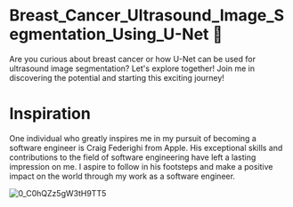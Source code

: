 # Breast_Cancer_Ultrasound_Image_Segmentation_Using_U-Net 💐
Are you curious about breast cancer or how U-Net can be used for ultrasound image segmentation? Let's explore together! Join me in discovering the potential and starting this exciting journey!

# Inspiration
One individual who greatly inspires me in my pursuit of becoming a software engineer is Craig Federighi from Apple. His exceptional skills and contributions to the field of software engineering have left a lasting impression on me. I aspire to follow in his footsteps and make a positive impact on the world through my work as a software engineer. 

![0_C0hQZz5gW3tH9TT5](https://github.com/nadiasuweer4ya/Breast_Cancer_Ultrasound_Image_Segmentation_Using_U-Net/assets/135404371/cbd77009-2df7-4f0d-accd-10cfd86f4730)
